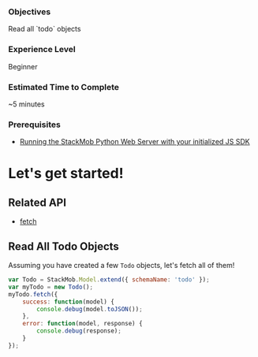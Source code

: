 <h3>Objectives</h3>
Read all `todo` objects

<h3>Experience Level</h3>
Beginner

<h3>Estimated Time to Complete</h3>
~5 minutes

<h3>Prerequisites</h3>

* <a href="https://developer.stackmob.com/stackmob-js-sdk/configure" target="_blank">Running the StackMob Python Web Server with your initialized JS SDK</a>

<h1>Let's get started!</h1>

<h2>Related API</h2>

* <a href="https://developer.stackmob.com/stackmob-js-sdk/api-docs#a-fetch" target="_blank">fetch</a>

<h2>Read All Todo Objects</h2>

Assuming you have created a few `Todo` objects, let's fetch all of them!

```js
var Todo = StackMob.Model.extend({ schemaName: 'todo' });
var myTodo = new Todo();
myTodo.fetch({
	success: function(model) {
		console.debug(model.toJSON());
	},
	error: function(model, response) {
		console.debug(response);
	}
});
```